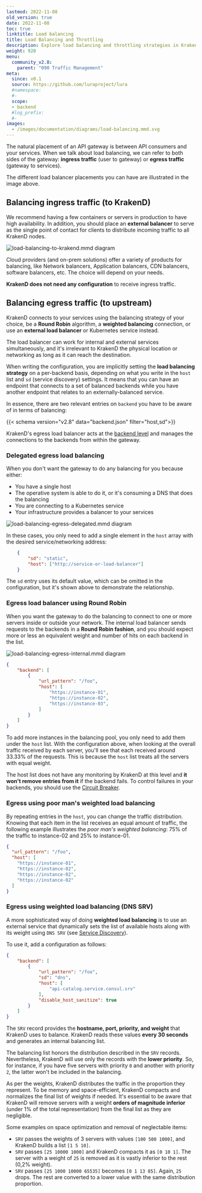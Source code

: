 ```yaml
---
lastmod: 2022-11-08
old_version: true
date: 2022-11-08
toc: true
linktitle: Load balancing
title: Load Balancing and Throttling
description: Explore load balancing and throttling strategies in KrakenD API Gateway to ensure optimal performance and resource utilization
weight: 920
menu:
  community_v2.8:
    parent: "090 Traffic Management"
meta:
  since: v0.1
  source: https://github.com/luraproject/lura
  #namespace:
  #-
  scope:
  - backend
  #log_prefix:
  #-
images:
  - /images/documentation/diagrams/load-balancing.mmd.svg
---
```

The natural placement of an API gateway is between API consumers and your services. When we talk about load balancing, we can refer to both sides of the gateway: **ingress traffic** (user to gateway) or **egress traffic** (gateway to services).

The different load balancer placements you can have are illustrated in the image above.


## Balancing ingress traffic (to KrakenD)
We recommend having a few containers or servers in production to have high availability. In addition, you should place an **external balancer** to serve as the single point of contact for clients to distribute incoming traffic to all KrakenD nodes.

![load-balancing-to-krakend.mmd diagram](/images/documentation/diagrams/load-balancing-to-krakend.mmd.svg)

Cloud providers (and on-prem solutions) offer a variety of products for balancing, like Network balancers, Application balancers, CDN balancers, software balancers, etc. The choice will depend on your needs.

**KrakenD does not need any configuration** to receive ingress traffic.

## Balancing egress traffic (to upstream)
KrakenD connects to your services using the balancing strategy of your choice, be a **Round Robin** algorithm, a **weighted balancing** connection, or use an **external load balancer** or Kubernetes service instead.

The load balancer can work for internal and external services simultaneously, and it's irrelevant to KrakenD the physical location or networking as long as it can reach the destination.

When writing the configuration, you are implicitly setting the **load balancing strategy** on a per-backend basis, depending on what you write in the `host` list and `sd` (service discovery) settings. It means that you can have an endpoint that connects to a set of balanced backends while you have another endpoint that relates to an externally-balanced service.

In essence, there are two relevant entries on `backend` you have to be aware of in terms of balancing:

{{< schema version="v2.8" data="backend.json" filter="host,sd">}}

KrakenD's egress load balancer acts at the [backend level](/docs/v2.8/backends/) and manages the connections to the backends from within the gateway.

### Delegated egress load balancing
When you don't want the gateway to do any balancing for you because either:

- You have a single host
- The operative system is able to do it, or it's consuming a DNS that does the balancing
- You are connecting to a Kubernetes service
- Your infrastructure provides a balancer to your services

![load-balancing-egress-delegated.mmd diagram](/images/documentation/diagrams/load-balancing-egress-delegated.mmd.svg)


In these cases, you only need to add a single element in the `host` array with the desired service/networking address:

```json
    {
        "sd": "static",
        "host": ["http://service-or-load-balancer"]
    }
```

The `sd` entry uses its default value, which can be omitted in the configuration, but it's shown above to demonstrate the relationship.

### Egress load balancer using Round Robin
When you want the gateway to do the balancing to connect to one or more servers inside or outside your network. The internal load balancer sends requests to the backends in a **Round Robin fashion**, and you should expect more or less an equivalent weight and number of hits on each backend in the list.

![load-balancing-egress-internal.mmd diagram](/images/documentation/diagrams/load-balancing-egress-internal.mmd.svg)

```json
{
    "backend": [
        {
            "url_pattern": "/foo",
            "host": [
                "https://instance-01",
                "https://instance-02",
                "https://instance-03",
            ]
        }
    ]
}
```
To add more instances in the balancing pool, you only need to add them under the `host` list. With the configuration above, when looking at the overall traffic received by each server, you'll see that each received around 33.33% of the requests. This is because the `host` list treats all the servers with equal weight.

The host list does not have any monitoring by KrakenD at this level and **it won't remove entries from it** if the backend fails. To control failures in your backends, you should use the [Circuit Breaker](/docs/v2.8/backends/circuit-breaker/).

### Egress using poor man's weighted load balancing
By repeating entries in the `host`, you can change the traffic distribution. Knowing that each item in the list receives an equal amount of traffic, the following example illustrates the *poor man's weighted balancing*: 75% of the traffic to instance-02 and 25% to instance-01.

```json
{
  "url_pattern": "/foo",
  "host": [
    "https://instance-01",
    "https://instance-02",
    "https://instance-02",
    "https://instance-02"
  ]
}
```
### Egress using weighted load balancing (DNS SRV)
A more sophisticated way of doing **weighted load balancing** is to use an external service that dynamically sets the list of available hosts along with its weight using `DNS SRV` (see [Service Discovery](/docs/v2.8/backends/service-discovery/)).

To use it, add a configuration as follows:

```json
{
    "backend": [
        {
            "url_pattern": "/foo",
            "sd": "dns",
            "host": [
                "api-catalog.service.consul.srv"
            ],
            "disable_host_sanitize": true
        }
    ]
}
```
The `SRV` record provides the **hostname, port, priority, and weight** that KrakenD uses to balance. KrakenD reads these values **every 30 seconds** and generates an internal balancing list.

The balancing list honors the distribution described in the `SRV` records. Nevertheless, KrakenD will use only the records with the **lower priority**. So, for instance, if you have five servers with priority `0` and another with priority `2`, the latter won't be included in the balancing.

As per the weights, KrakenD distributes the traffic in the proportion they represent. To be memory and space-efficient, KrakenD compacts and normalizes the final list of weights if needed. It's essential to be aware that KrakenD will remove servers with a weight **orders of magnitude inferior** (under 1% of the total representation) from the final list as they are negligible.

Some examples on space optimization and removal of neglectable items:
- `SRV` passes the weights of 3 servers with values `[100 500 1000]`, and KrakenD builds a list `[1 5 10]`.
- `SRV` passes `[25 10000 1000]` and KrakenD compacts it as `[0 10 1]`. The server with a weight of `25` is removed as it is vastly inferior to the rest (0,2% weight).
- `SRV` passes `[25 1000 10000 65535]` becomes `[0 1 13 85]`. Again, `25` drops. The rest are converted to a lower value with the same distribution proportion.